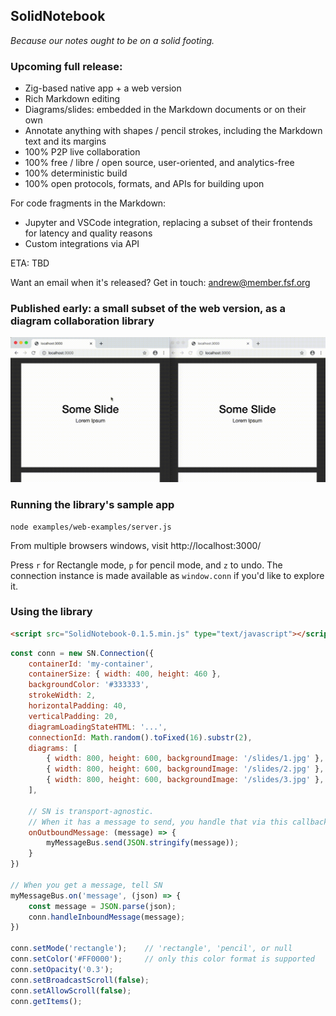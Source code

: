 ## SolidNotebook

*Because our notes ought to be on a solid footing.*

### Upcoming full release:

- Zig-based native app + a web version
- Rich Markdown editing
- Diagrams/slides: embedded in the Markdown documents or on their own
- Annotate anything with shapes / pencil strokes, including the Markdown text and its margins
- 100% P2P live collaboration
- 100% free / libre / open source, user-oriented, and analytics-free
- 100% deterministic build
- 100% open protocols, formats, and APIs for building upon

For code fragments in the Markdown:

- Jupyter and VSCode integration, replacing a subset of their frontends for latency and quality reasons
- Custom integrations via API

ETA: TBD

Want an email when it's released? Get in touch: andrew@member.fsf.org


### Published early: a small subset of the web version, as a diagram collaboration library

<img src="doc/example.gif" width="591" />


### Running the library's sample app

```
node examples/web-examples/server.js
```

From multiple browsers windows, visit http://localhost:3000/

Press `r` for Rectangle mode, `p` for pencil mode, and `z` to undo. The connection instance is made available as `window.conn` if you'd like to explore it.


### Using the library

```html
<script src="SolidNotebook-0.1.5.min.js" type="text/javascript"></script>
```

```js
const conn = new SN.Connection({
    containerId: 'my-container',
    containerSize: { width: 400, height: 460 },
    backgroundColor: '#333333',
    strokeWidth: 2,
    horizontalPadding: 40,
    verticalPadding: 20,
    diagramLoadingStateHTML: '...',
    connectionId: Math.random().toFixed(16).substr(2),
    diagrams: [
        { width: 800, height: 600, backgroundImage: '/slides/1.jpg' },
        { width: 800, height: 600, backgroundImage: '/slides/2.jpg' },
        { width: 800, height: 600, backgroundImage: '/slides/3.jpg' },
    ],

    // SN is transport-agnostic.
    // When it has a message to send, you handle that via this callback:
    onOutboundMessage: (message) => {
        myMessageBus.send(JSON.stringify(message));
    }
})

// When you get a message, tell SN
myMessageBus.on('message', (json) => {
    const message = JSON.parse(json);
    conn.handleInboundMessage(message);
})

conn.setMode('rectangle');    // 'rectangle', 'pencil', or null
conn.setColor('#FF0000');     // only this color format is supported
conn.setOpacity('0.3');
conn.setBroadcastScroll(false);
conn.setAllowScroll(false);
conn.getItems();
```
